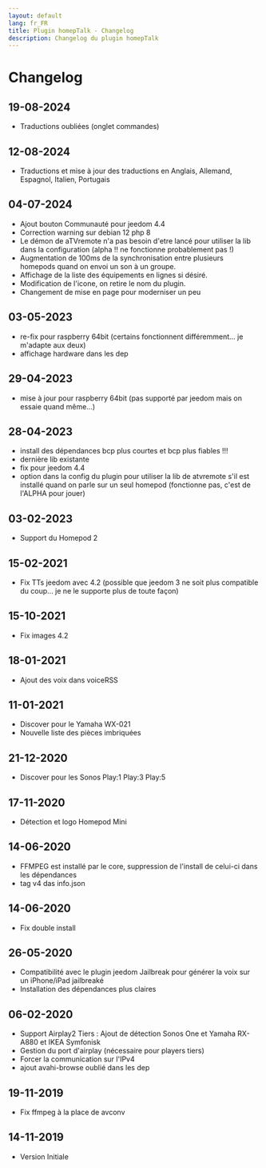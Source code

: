 ```yaml
---
layout: default
lang: fr_FR
title: Plugin homepTalk - Changelog
description: Changelog du plugin homepTalk
---
```


Changelog
=========

19-08-2024
----------
* Traductions oubliées (onglet commandes)
  
12-08-2024
----------
* Traductions et mise à jour des traductions en Anglais, Allemand, Espagnol, Italien, Portugais

04-07-2024
----------
* Ajout bouton Communauté pour jeedom 4.4
* Correction warning sur debian 12 php 8
* Le démon de aTVremote n'a pas besoin d'etre lancé pour utiliser la lib dans la configuration (alpha !! ne fonctionne probablement pas !)
* Augmentation de 100ms de la synchronisation entre plusieurs homepods quand on envoi un son à un groupe.
* Affichage de la liste des équipements en lignes si désiré.
* Modification de l'icone, on retire le nom du plugin.
* Changement de mise en page pour moderniser un peu

03-05-2023
----------
* re-fix pour raspberry 64bit (certains fonctionnent différemment... je m'adapte aux deux)
* affichage hardware dans les dep

29-04-2023
----------
* mise à jour pour raspberry 64bit (pas supporté par jeedom mais on essaie quand même...)

28-04-2023
--------
* install des dépendances bcp plus courtes et bcp plus fiables !!!
* dernière lib existante
* fix pour jeedom 4.4
* option dans la config du plugin pour utiliser la lib de atvremote s'il est installé quand on parle sur un seul homepod (fonctionne pas, c'est de l'ALPHA pour jouer)

03-02-2023
----------
* Support du Homepod 2

15-02-2021
----------
* Fix TTs jeedom avec 4.2 (possible que jeedom 3 ne soit plus compatible du coup... je ne le supporte plus de toute façon)

15-10-2021
----------
* Fix images 4.2

18-01-2021
----------
* Ajout des voix dans voiceRSS

11-01-2021
----------
* Discover pour le Yamaha WX-021
* Nouvelle liste des pièces imbriquées

21-12-2020
----------
* Discover pour les Sonos Play:1 Play:3 Play:5

17-11-2020
----------
* Détection et logo Homepod Mini

14-06-2020
-------------
* FFMPEG est installé par le core, suppression de l'install de celui-ci dans les dépendances
* tag v4 das info.json

14-06-2020
-------------
* Fix double install

26-05-2020
-------------
* Compatibilité avec le plugin jeedom Jailbreak pour générer la voix sur un iPhone/iPad jailbreaké
* Installation des dépendances plus claires

06-02-2020
-------------
* Support Airplay2 Tiers : Ajout de détection Sonos One et Yamaha RX-A880 et IKEA Symfonisk
* Gestion du port d'airplay (nécessaire pour players tiers)
* Forcer la communication sur l'IPv4
* ajout avahi-browse oublié dans les dep

19-11-2019
-------------

* Fix ffmpeg à la place de avconv

14-11-2019
-------------

* Version Initiale
